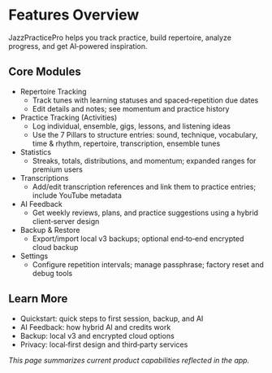 # Features Overview

JazzPracticePro helps you track practice, build repertoire, analyze progress, and get AI‑powered inspiration.

## Core Modules

- Repertoire Tracking
  - Track tunes with learning statuses and spaced‑repetition due dates
  - Edit details and notes; see momentum and practice history
- Practice Tracking (Activities)
  - Log individual, ensemble, gigs, lessons, and listening ideas
  - Use the 7 Pillars to structure entries: sound, technique, vocabulary, time & rhythm, repertoire, transcription, ensemble tunes
- Statistics
  - Streaks, totals, distributions, and momentum; expanded ranges for premium users
- Transcriptions
  - Add/edit transcription references and link them to practice entries; include YouTube metadata
- AI Feedback
  - Get weekly reviews, plans, and practice suggestions using a hybrid client‑server design
- Backup & Restore
  - Export/import local v3 backups; optional end‑to‑end encrypted cloud backup
- Settings
  - Configure repetition intervals; manage passphrase; factory reset and debug tools

## Learn More

- Quickstart: quick steps to first session, backup, and AI
- AI Feedback: how hybrid AI and credits work
- Backup: local v3 and encrypted cloud options
- Privacy: local‑first design and third‑party services

_This page summarizes current product capabilities reflected in the app._
